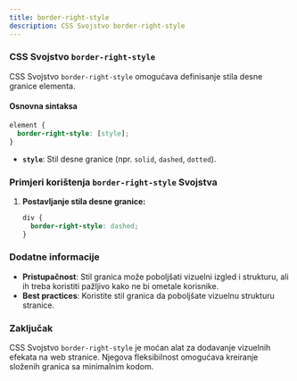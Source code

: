 ```yaml
---
title: border-right-style
description: CSS Svojstvo border-right-style
---
```


### CSS Svojstvo `border-right-style`

CSS Svojstvo `border-right-style` omogućava definisanje stila desne granice elementa.

#### Osnovna sintaksa

```css
element {
  border-right-style: [style];
}
```

- **`style`**: Stil desne granice (npr. `solid`, `dashed`, `dotted`).

### Primjeri korištenja `border-right-style` Svojstva

1. **Postavljanje stila desne granice:**

   ```css
   div {
     border-right-style: dashed;
   }
   ```

### Dodatne informacije

- **Pristupačnost**: Stil granica može poboljšati vizuelni izgled i strukturu, ali ih treba koristiti pažljivo kako ne bi ometale korisnike.
- **Best practices**: Koristite stil granica da poboljšate vizuelnu strukturu stranice.

### Zaključak

CSS Svojstvo `border-right-style` je moćan alat za dodavanje vizuelnih efekata na web stranice. Njegova fleksibilnost omogućava kreiranje složenih granica sa minimalnim kodom.

